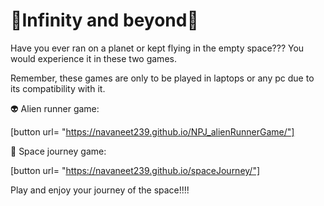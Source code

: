 # 🌌Infinity and beyond🌌

Have you ever ran on a planet or kept flying in the empty space??? You would experience it in these two games.

Remember, these games are only to be played in laptops or any pc due to its compatibility with it.

👽 Alien runner game:  

[button url= "https://navaneet239.github.io/NPJ_alienRunnerGame/"]

🚀 Space journey game: 

[button url= "https://navaneet239.github.io/spaceJourney/"]

Play and enjoy your journey of the space!!!!
